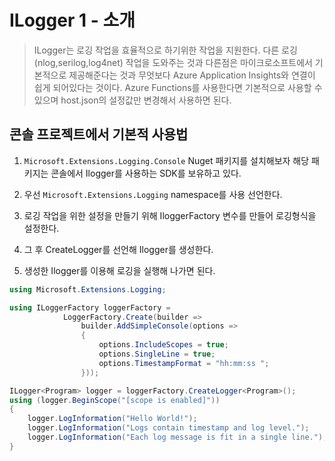 # ILogger 1 - 소개
> ILogger는 로깅 작업을 효율적으로 하기위한 작업을 지원한다. 다른 로깅(nlog,serilog,log4net) 작업을 도와주는 것과 다른점은 마이크로소프트에서 기본적으로 제공해준다는 것과 무엇보다 Azure Application Insights와 연결이 쉽게 되어있다는 것이다. Azure Functions를 사용한다면 기본적으로 사용할 수 있으며 host.json의 설정값만 변경해서 사용하면 된다.

## 콘솔 프로젝트에서 기본적 사용법

1. `Microsoft.Extensions.Logging.Console` Nuget 패키지를 설치해보자 해당 패키지는 콘솔에서 Ilogger를 사용하는 SDK를 보유하고 있다.

2. 우선 `Microsoft.Extensions.Logging` namespace를 사용 선언한다.

3. 로깅 작업을 위한 설정을 만들기 위해 IloggerFactory 변수를 만들어 로깅형식을 설정한다.

4. 그 후 CreateLogger를 선언해 Ilogger를 생성한다.

5. 생성한 Ilogger를 이용해 로깅을 실행해 나가면 된다.

```c#
using Microsoft.Extensions.Logging;

using ILoggerFactory loggerFactory =
            LoggerFactory.Create(builder =>
                builder.AddSimpleConsole(options =>
                {
                    options.IncludeScopes = true;
                    options.SingleLine = true;
                    options.TimestampFormat = "hh:mm:ss ";
                }));

ILogger<Program> logger = loggerFactory.CreateLogger<Program>();
using (logger.BeginScope("[scope is enabled]"))
{
    logger.LogInformation("Hello World!");
    logger.LogInformation("Logs contain timestamp and log level.");
    logger.LogInformation("Each log message is fit in a single line.");
}

```